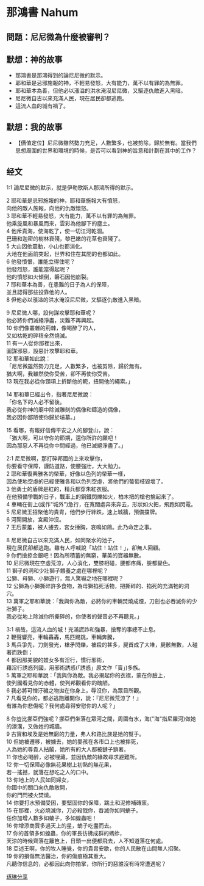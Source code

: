 # 那鴻書 Nahum

## 問題：尼尼微為什麼被審判？

## 默想：神的故事
+ 那鴻書是那鴻得到的論尼尼微的默示。
+ 耶和華是忌邪施報的神，不輕易發怒，大有能力，萬不以有罪的為無罪。
+ 耶和華本為善，但他必以漲溢的洪水淹沒尼尼微，又驅逐仇敵進入黑暗。
+ 尼尼微自古以來充滿人民，現在居民卻都逃跑。
+ 這流人血的城有禍了。

## 默想：我的故事
+ 【價值定位】尼尼微雖然勢力充足，人數繁多，也被剪除，歸於無有。當我們思想周圍的世界和環境的時候，是否可以看到神的旨意和計劃在其中的工作？

## 经文
1:1 論尼尼微的默示，就是伊勒歌斯人那鴻所得的默示。

2 耶和華是忌邪施報的神，耶和華施報大有憤怒，  
向他的敵人施報，向他的仇敵懷怒。  
3 耶和華不輕易發怒，大有能力，萬不以有罪的為無罪。  
他乘旋風和暴風而來，雲彩為他腳下的塵土。  
4 他斥責海，使海乾了，使一切江河乾涸。  
巴珊和迦密的樹林衰殘，黎巴嫩的花草也衰殘了。  
5 大山因他震動，小山也都消化。  
大地在他面前突起，世界和住在其間的也都如此。  
6 他發憤恨，誰能立得住呢？  
他發烈怒，誰能當得起呢？  
他的憤怒如火傾倒，磐石因他崩裂。  
7 耶和華本為善，在患難的日子為人的保障，  
並且認得那些投靠他的人。  
8 但他必以漲溢的洪水淹沒尼尼微，又驅逐仇敵進入黑暗。

9 尼尼微人哪，設何謀攻擊耶和華呢？  
他必將你們滅絕淨盡，災難不再興起。  
10 你們像叢雜的荊棘，像喝醉了的人，  
又如枯乾的碎秸全然燒滅。  
11 有一人從你那裡出來，  
圖謀邪惡，設惡計攻擊耶和華。  
12 耶和華如此說：  
「尼尼微雖然勢力充足，人數繁多，也被剪除，歸於無有。  
猶大啊，我雖然使你受苦，卻不再使你受苦。  
13 現在我必從你頸項上折斷他的軛，扭開他的繩索。」

14 耶和華已經出令，指著尼尼微說：  
「你名下的人必不留後。  
我必從你神的廟中除滅雕刻的偶像和鑄造的偶像，  
我必因你鄙陋使你歸於墳墓。」

15 看哪，有報好信傳平安之人的腳登山，說：  
「猶大啊，可以守你的節期，還你所許的願吧！  
因為那惡人不再從你中間經過，他已滅絕淨盡了。」

2:1 尼尼微啊，那打碎邦國的上來攻擊你，  
你要看守保障，謹防道路，使腰強壯，大大勉力。  
2 耶和華復興雅各的榮華，好像以色列的榮華一樣，  
因為使地空虛的已經使雅各和以色列空虛，將他們的葡萄枝毀壞了。  
3 他勇士的盾牌是紅的，精兵都穿朱紅衣服。  
在他預備爭戰的日子，戰車上的鋼鐵閃爍如火，柏木把的槍也掄起來了。  
4 車輛在街上(或作"城外")急行，在寬闊處奔來奔去，形狀如火把，飛跑如閃電。  
5 尼尼微王招聚他的貴胄，他們步行絆跌，速上城牆，預備擋牌。  
6 河閘開放，宮殿沖沒。  
7 王后蒙羞，被人擄去，宮女捶胸，哀鳴如鴿。此乃命定之事。

8 尼尼微自古以來充滿人民，如同聚水的池子，  
現在居民卻都逃跑。雖有人呼喊說「站住！站住！」，卻無人回顧。  
9 你們搶掠金銀吧！因為所積蓄的無窮，華美的寶器無數。  
10 尼尼微現在空虛荒涼，人心消化，雙膝相碰，腰都疼痛，臉都變色。  
11 獅子的洞和少壯獅子餵養之處在哪裡呢？  
公獅、母獅、小獅遊行，無人驚嚇之地在哪裡呢？  
12 公獅為小獅撕碎許多食物，為母獅掐死活物，把撕碎的、掐死的充滿牠的洞穴。  
13 萬軍之耶和華說：「我與你為敵，必將你的車輛焚燒成煙，刀劍也必吞滅你的少壯獅子。  
我必從地上除滅你所撕碎的，你使者的聲音必不再聽見。」

3:1 禍哉，這流人血的城！充滿謊詐和強暴，搶奪的事總不止息。  
2 鞭聲響亮，車輪轟轟，馬匹踢跳，車輛奔騰，  
3 馬兵爭先，刀劍發光，槍矛閃爍，被殺的甚多，屍首成了大堆，屍骸無數，人碰著而跌倒；  
4 都因那美貌的妓女多有淫行，慣行邪術，  
藉淫行誘惑列國，用邪術誘惑(「誘惑」原文作「賣」)多族。  
5 萬軍之耶和華說：「我與你為敵。我必揭起你的衣襟，蒙在你臉上，  
使列國看見你的赤體，使列邦觀看你的醜陋。  
6 我必將可憎汙穢之物拋在你身上，辱沒你，為眾目所觀。  
7 凡看見你的，都必逃跑離開你，說：『尼尼微荒涼了！』  
有誰為你悲傷呢？我何處尋得安慰你的人呢？」

8 你豈比挪亞們強呢？挪亞們坐落在眾河之間，周圍有水，海("海"指尼羅河)做她的濠溝，又做她的城牆。  
9 古實和埃及是她無窮的力量，弗人和路比族是她的幫手。  
10 但她被遷移，被擄去，她的嬰孩在各市口上也被摔死，  
人為她的尊貴人拈鬮，她所有的大人都被鏈子鎖著。  
11 你也必喝醉，必被埋藏，並因仇敵的緣故尋求避難所。  
12 你一切保障必像無花果樹上初熟的無花果，  
若一搖撼，就落在想吃之人的口中。  
13 你地上的人民如同婦女，  
你國中的關口向仇敵敞開，  
你的門閂被火焚燒。  
14 你要打水預備受困，要堅固你的保障，踹土和泥修補磚窯。  
15 在那裡，火必燒滅你，刀必殺戮你，吞滅你如同蝻子。  
任你加增人數多如蝻子，多如蝗蟲吧！  
16 你增添商賈多過天上的星，蝻子吃盡而去。  
17 你的首領多如蝗蟲，你的軍長彷彿成群的螞蚱，  
天涼的時候齊落在籬笆上，日頭一出便都飛去，人不知道落在何處。  
18 亞述王啊，你的牧人睡覺，你的貴胄安歇，你的人民散在山間無人招聚。  
19 你的損傷無法醫治，你的傷痕極其重大。  
凡聽你信息的，必都因此向你拍掌，你所行的惡誰沒有時常遭遇呢？

[琢琳分享](https://bibleplan.github.io/sharing/zhuolin/day4-wk93-sharing.html)
